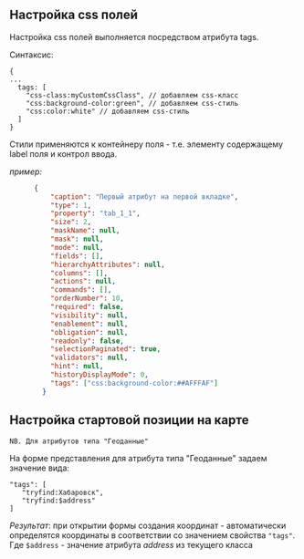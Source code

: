 ## Настройка css полей

Настройка css полей выполняется посредством атрибута tags.

Синтаксис:

```
{
...
  tags: [
    "css-class:myCustomCssClass", // добавляем css-класс
    "css:background-color:green", // добавляем css-стиль
    "css:color:white" // добавляем css-стиль
  ]
}
```

Стили применяются к контейнеру поля - т.е. элементу содержащему label поля и контрол ввода.

*пример:*

```json
      {
          "caption": "Первый атрибут на первой вкладке",
          "type": 1,
          "property": "tab_1_1",
          "size": 2,
          "maskName": null,
          "mask": null,
          "mode": null,
          "fields": [],
          "hierarchyAttributes": null,
          "columns": [],
          "actions": null,
          "commands": [],
          "orderNumber": 10,
          "required": false,
          "visibility": null,
          "enablement": null,
          "obligation": null,
          "readonly": false,
          "selectionPaginated": true,
          "validators": null,
          "hint": null,
          "historyDisplayMode": 0,
          "tags": ["css:background-color:##AFFFAF"]
        }
```

## Настройка стартовой позиции на карте

```
NB. Для атрибутов типа "Геоданные"
```

На форме представления для атрибута типа "Геоданные" задаем значение вида:

```
"tags": [
   "tryfind:Хабаровск", 
   "tryfind:$address"
]
```
*Результат*: при открытии формы создания координат - автоматически определятся координаты в соответствии со значением свойства `"tags"`. Где `$address` - значение атрибута *address* из текущего класса